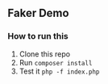 ## Faker Demo

### How to run this
1. Clone this repo
2. Run `composer install`
3. Test it `php -f index.php`